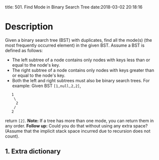 title: 501. Find Mode in Binary Search Tree
date:2018-03-02 20:18:16

# Description
Given a binary search tree (BST) with duplicates, find all the mode(s) (the most frequently occurred element) in the given BST.
Assume a BST is defined as follows:
- The left subtree of a node contains only nodes with keys less than or equal to the node's key.
- The right subtree of a node contains only nodes with keys greater than or equal to the node's key.
- Both the left and right subtrees must also be binary search trees.
For example:
Given BST `[1,null,2,2]`,
```
   1
    \
     2
    /
   2
```
return `[2]`.
**Note:** If a tree has more than one mode, you can return them in any order.
**Follow up:** Could you do that without using any extra space? (Assume that the implicit stack space incurred due to recursion does not count).

## 1. Extra dictionary
```python

```